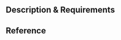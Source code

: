 ## Description & Requirements



## Reference


<!--
  - Please use the 'urgent' tag if it requires hot fix.
  - Please post a comment with tag someone who may concern.
-->
